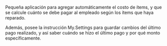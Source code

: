 Pequeña aplicación para agregar automáticamente el costo de ítems, y que se calcule cuánto se debe pagar al empleado según los ítems que haya reparado.

Además, posee la instrucción My.Settings para guardar cambios del último pago realizado, y así saber cuándo se hizo el último pago y por qué monto específicamente.
